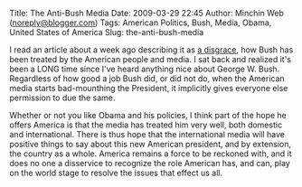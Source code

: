 Title: The Anti-Bush Media
Date: 2009-03-29 22:45
Author: Minchin Web (noreply@blogger.com)
Tags: American Politics, Bush, Media, Obama, United States of America
Slug: the-anti-bush-media

I read an article about a week ago describing it as [a
disgrace](http://online.wsj.com/article/SB122584386627599251.html), how
Bush has been treated by the American people and media. I sat back and
realized it's been a LONG time since I've heard anything nice about
George W. Bush. Regardless of how good a job Bush did, or did not do,
when the American media starts bad-mounthing the President, it
implicitly gives everyone else permission to due the same.

Whether or not you like Obama and his policies, I think part of the hope
he offers America is that the media has treated him very well, both
domestic and international. There is thus hope that the international
media will have positive things to say about this new American
president, and by extension, the country as a whole. America remains a
force to be reckoned with, and it does no one a disservice to recognize
the role American has, and can, play on the world stage to resolve the
issues that effect us all.

</p>

